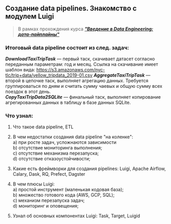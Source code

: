 ## Создание data pipelines. Знакомство с модулем Luigi
>В рамках прохождения курса [***"Введение в Data Engineering: дата-пайплайны"***](https://stepik.org/course/54903/info)

### Итоговый data pipeline состоит из след. задач:

***DownloadTaxiTripTask*** — первый таск, скачивает датасет согласно переданным параметрам: год и месяц. Ссылка на скачивание имеет шаблон вида: https://s3.amazonaws.com/nyc-tlc/trip+data/yellow_tripdata_2019-01.csv
***AggregateTaxiTripTask*** — второй в цепочке таск, выполняет агрегацию данных. Требуется группироваться по дням и считать сумму чаевых и общую сумму всех поездок в этот день.  
***CopyTaxiTripData2SQLite*** — финальный таск, выполняет копирование агрегированных данных в таблицу в базе данных SQLite.

### Что узнал:

1) Что такое data pipeline, ETL

2) В чем недостатки создания data pipeline "на коленке":  
a) при росте задач, усложнаются зависимости  
b) отсутствие мониторинга выполнения;  
c) отсутствие механизма перезапуска;  
d) отсутствие отказоустойчивости;  

3) Какие есть фреймворки для создания pipelines: Luigi, Apache Airflow, Calary, Dask, RQ, Prefect, Dagster
4) В чем плюсы Luigi:  
a) простой инструмент (маленькая кодовая база);  
b) множество готового кода (AWS, GCP, SQL);  
c) механизм перезапуска задач;  
d) мониторинг и оповещения; 

5) Узнал об основных компонентах Luigi: Task, Target, Luigid